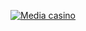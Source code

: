 <html lang="ru">
 <head>
  <meta charset="utf-8">
  <title>Изображения-ссылки</title>
 </head>
 <body>
  <p>
   <a href="https://refpa4979689.top/L?tag=d_3505691m_1732c_BLACKIX&site=3505691&ad=1732&r=registration&utm_source=TWITCH&utm_medium=fix&utm_campaign=STREAM&utm_term=TSBLACKII&utm_content=all"><img src="https://i.imghippo.com/files/ASZl5841bY.jpg" alt="Media casino"></a>
  </p>
 </body>
</html>
